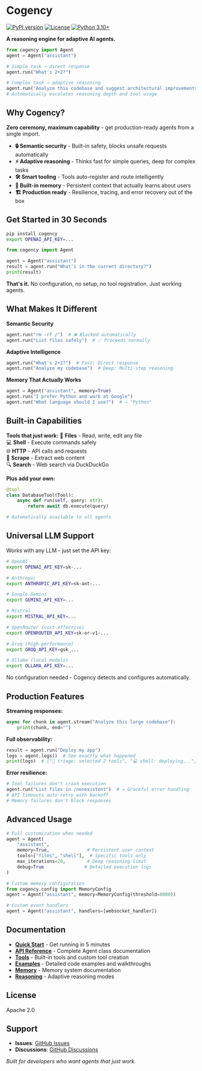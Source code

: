 # Cogency

[![PyPI version](https://badge.fury.io/py/cogency.svg)](https://badge.fury.io/py/cogency)
[![License](https://img.shields.io/badge/License-Apache_2.0-blue.svg)](https://opensource.org/licenses/Apache-2.0)
[![Python 3.10+](https://img.shields.io/badge/python-3.10+-blue.svg)](https://www.python.org/downloads/)

**A reasoning engine for adaptive AI agents.**

```python
from cogency import Agent
agent = Agent("assistant")

# Simple task → direct response
agent.run("What's 2+2?")

# Complex task → adaptive reasoning
agent.run("Analyze this codebase and suggest architectural improvements")
# Automatically escalates reasoning depth and tool usage
```

## Why Cogency?

**Zero ceremony, maximum capability** - get production-ready agents from a single import.

- **🔒 Semantic security** - Built-in safety, blocks unsafe requests automatically
- **⚡ Adaptive reasoning** - Thinks fast for simple queries, deep for complex tasks
- **🛠️ Smart tooling** - Tools auto-register and route intelligently 
- **🧠 Built-in memory** - Persistent context that actually learns about users
- **🏗️ Production ready** - Resilience, tracing, and error recovery out of the box

## Get Started in 30 Seconds

```bash
pip install cogency
export OPENAI_API_KEY=...
```

```python
from cogency import Agent

agent = Agent("assistant")
result = agent.run("What's in the current directory?")
print(result)
```

**That's it.** No configuration, no setup, no tool registration. Just working agents.

## What Makes It Different

**Semantic Security**
```python
agent.run("rm -rf /")  # ❌ Blocked automatically
agent.run("List files safely")  # ✅ Proceeds normally
```

**Adaptive Intelligence**  
```python
agent.run("What's 2+2?")  # Fast: Direct response
agent.run("Analyze my codebase")  # Deep: Multi-step reasoning
```

**Memory That Actually Works**
```python
agent = Agent("assistant", memory=True)
agent.run("I prefer Python and work at Google")
agent.run("What language should I use?")  # → "Python"
```

## Built-in Capabilities

**Tools that just work:**
📁 **Files** - Read, write, edit any file  
💻 **Shell** - Execute commands safely  
🌐 **HTTP** - API calls and requests  
📖 **Scrape** - Extract web content  
🔍 **Search** - Web search via DuckDuckGo  

**Plus add your own:**
```python
@tool
class DatabaseTool(Tool):
    async def run(self, query: str):
        return await db.execute(query)

# Automatically available to all agents
```

## Universal LLM Support

Works with any LLM - just set the API key:

```bash
# OpenAI
export OPENAI_API_KEY=sk-...

# Anthropic  
export ANTHROPIC_API_KEY=sk-ant-...

# Google Gemini
export GEMINI_API_KEY=...

# Mistral
export MISTRAL_API_KEY=...

# OpenRouter (cost-effective)
export OPENROUTER_API_KEY=sk-or-v1-...

# Groq (high-performance) 
export GROQ_API_KEY=gsk_...

# Ollama (local models)
export OLLAMA_API_KEY=...
```

No configuration needed - Cogency detects and configures automatically.  

## Production Features

**Streaming responses:**
```python
async for chunk in agent.stream("Analyze this large codebase"):
    print(chunk, end="")
```

**Full observability:**
```python
result = agent.run("Deploy my app")
logs = agent.logs()  # See exactly what happened
print(logs)  # ["🔧 triage: selected 2 tools", "💻 shell: deploying...", ...]
```

**Error resilience:**
```python
# Tool failures don't crash execution
agent.run("List files in /nonexistent")  # → Graceful error handling
# API timeouts auto-retry with backoff
# Memory failures don't block responses
```

## Advanced Usage

```python
# Full customization when needed
agent = Agent(
    "assistant",
    memory=True,              # Persistent user context
    tools=["files", "shell"],  # Specific tools only  
    max_iterations=20,        # Deep reasoning limit
    debug=True               # Detailed execution logs
)

# Custom memory configuration
from cogency.config import MemoryConfig
agent = Agent("assistant", memory=MemoryConfig(threshold=8000))

# Custom event handlers
agent = Agent("assistant", handlers=[websocket_handler])
```

## Documentation

- **[Quick Start](docs/quickstart.md)** - Get running in 5 minutes
- **[API Reference](docs/api.md)** - Complete Agent class documentation
- **[Tools](docs/tools.md)** - Built-in tools and custom tool creation
- **[Examples](docs/examples.md)** - Detailed code examples and walkthroughs
- **[Memory](docs/memory.md)** - Memory system documentation
- **[Reasoning](docs/reasoning.md)** - Adaptive reasoning modes

## License

Apache 2.0

## Support

- **Issues**: [GitHub Issues](https://github.com/iteebz/cogency/issues)
- **Discussions**: [GitHub Discussions](https://github.com/iteebz/cogency/discussions)

*Built for developers who want agents that just work.*